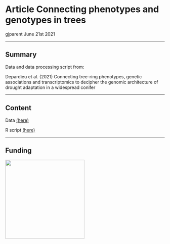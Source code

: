 Article Connecting phenotypes and genotypes in trees
================
gjparent
June 21st 2021

-----
## Summary

Data and data processing script from:

Depardieu et al. (2021) Connecting tree-ring phenotypes, genetic associations and transcriptomics to decipher the genomic architecture of drought adaptation in a widespread conifer

-----
## Content  

Data [(here)](https://github.com/gjparent/2021-Connecting_phenotypes_genotypes_MolEcol/tree/master/Data)

R script [(here)](https://github.com/gjparent/2021-Connecting_phenotypes_genotypes_MolEcol/tree/master/Script)

-----
## Funding

<img src="https://frq.gouv.qc.ca/app/uploads/2021/05/logo-frq-couleur-1.png" width="250">
